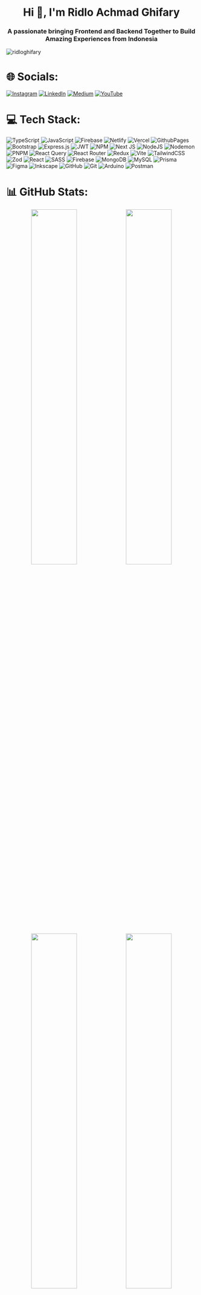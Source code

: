 <h1 align="center">Hi 👋, I'm Ridlo Achmad Ghifary</h1>
<h3 align="center">
A passionate bringing Frontend and Backend Together to Build Amazing
Experiences from Indonesia
</h3>

<p align="left">
<img
src="https://komarev.com/ghpvc/?username=ridloghifary&label=Profile%20views&color=0e75b6&style=flat"
alt="ridloghifary" />
</p>

# 🌐 Socials:
[![Instagram](https://img.shields.io/badge/Instagram-%23E4405F.svg?logo=Instagram&logoColor=white)](https://instagram.com/rdllghifary_) [![LinkedIn](https://img.shields.io/badge/LinkedIn-%230077B5.svg?logo=linkedin&logoColor=white)](https://linkedin.com/in/ridlo-ghifary) [![Medium](https://img.shields.io/badge/Medium-12100E?logo=medium&logoColor=white)](https://medium.com/@ridloghfry) [![YouTube](https://img.shields.io/badge/YouTube-%23FF0000.svg?logo=YouTube&logoColor=white)](https://youtube.com/channel/UCGZAqA5h1BLf-wF5FdaoijA) 

# 💻 Tech Stack:
![TypeScript](https://img.shields.io/badge/typescript-%23007ACC.svg?style=for-the-badge&logo=typescript&logoColor=white) ![JavaScript](https://img.shields.io/badge/javascript-%23323330.svg?style=for-the-badge&logo=javascript&logoColor=%23F7DF1E) ![Firebase](https://img.shields.io/badge/firebase-%23039BE5.svg?style=for-the-badge&logo=firebase) ![Netlify](https://img.shields.io/badge/netlify-%23000000.svg?style=for-the-badge&logo=netlify&logoColor=#00C7B7) ![Vercel](https://img.shields.io/badge/vercel-%23000000.svg?style=for-the-badge&logo=vercel&logoColor=white) ![GithubPages](https://img.shields.io/badge/github%20pages-121013?style=for-the-badge&logo=github&logoColor=white) ![Bootstrap](https://img.shields.io/badge/bootstrap-%238511FA.svg?style=for-the-badge&logo=bootstrap&logoColor=white) ![Express.js](https://img.shields.io/badge/express.js-%23404d59.svg?style=for-the-badge&logo=express&logoColor=%2361DAFB) ![JWT](https://img.shields.io/badge/JWT-black?style=for-the-badge&logo=JSON%20web%20tokens) ![NPM](https://img.shields.io/badge/NPM-%23CB3837.svg?style=for-the-badge&logo=npm&logoColor=white) ![Next JS](https://img.shields.io/badge/Next-black?style=for-the-badge&logo=next.js&logoColor=white) ![NodeJS](https://img.shields.io/badge/node.js-6DA55F?style=for-the-badge&logo=node.js&logoColor=white) ![Nodemon](https://img.shields.io/badge/NODEMON-%23323330.svg?style=for-the-badge&logo=nodemon&logoColor=%BBDEAD) ![PNPM](https://img.shields.io/badge/pnpm-%234a4a4a.svg?style=for-the-badge&logo=pnpm&logoColor=f69220) ![React Query](https://img.shields.io/badge/-React%20Query-FF4154?style=for-the-badge&logo=react%20query&logoColor=white) ![React Router](https://img.shields.io/badge/React_Router-CA4245?style=for-the-badge&logo=react-router&logoColor=white) ![Redux](https://img.shields.io/badge/redux-%23593d88.svg?style=for-the-badge&logo=redux&logoColor=white) ![Vite](https://img.shields.io/badge/vite-%23646CFF.svg?style=for-the-badge&logo=vite&logoColor=white) ![TailwindCSS](https://img.shields.io/badge/tailwindcss-%2338B2AC.svg?style=for-the-badge&logo=tailwind-css&logoColor=white) ![Zod](https://img.shields.io/badge/zod-%233068b7.svg?style=for-the-badge&logo=zod&logoColor=white) ![React](https://img.shields.io/badge/react-%2320232a.svg?style=for-the-badge&logo=react&logoColor=%2361DAFB) ![SASS](https://img.shields.io/badge/SASS-hotpink.svg?style=for-the-badge&logo=SASS&logoColor=white) ![Firebase](https://img.shields.io/badge/firebase-a08021?style=for-the-badge&logo=firebase&logoColor=ffcd34) ![MongoDB](https://img.shields.io/badge/MongoDB-%234ea94b.svg?style=for-the-badge&logo=mongodb&logoColor=white) ![MySQL](https://img.shields.io/badge/mysql-4479A1.svg?style=for-the-badge&logo=mysql&logoColor=white) ![Prisma](https://img.shields.io/badge/Prisma-3982CE?style=for-the-badge&logo=Prisma&logoColor=white) ![Figma](https://img.shields.io/badge/figma-%23F24E1E.svg?style=for-the-badge&logo=figma&logoColor=white) ![Inkscape](https://img.shields.io/badge/Inkscape-e0e0e0?style=for-the-badge&logo=inkscape&logoColor=080A13) ![GitHub](https://img.shields.io/badge/github-%23121011.svg?style=for-the-badge&logo=github&logoColor=white) ![Git](https://img.shields.io/badge/git-%23F05033.svg?style=for-the-badge&logo=git&logoColor=white) ![Arduino](https://img.shields.io/badge/-Arduino-00979D?style=for-the-badge&logo=Arduino&logoColor=white) ![Postman](https://img.shields.io/badge/Postman-FF6C37?style=for-the-badge&logo=postman&logoColor=white)
# 📊 GitHub Stats:
<div align="center">
<img width="49%" src="https://github-readme-stats.vercel.app/api?username=RidloGhifary&theme=dark&hide_border=false&includeallcommits=true&countprivate=true" />
<img width="49%" src="https://github-readme-streak-stats.herokuapp.com/?user=RidloGhifary&theme=dark&hide_border=false" />
<img width="49%" src="https://github-contributor-stats.vercel.app/api?username=RidloGhifary&limit=5&theme=dark&combine_all_yearly_contributions=true" />
<img width="49%" src="https://github-readme-stats.vercel.app/api/top-langs/?username=RidloGhifary&theme=dark&hide_border=false&include_all_commits=true&count_private=true&layout=compact" />
</div>

<p align="center">
<a href="https://github.com/ryo-ma/github-profile-trophy">
  <img src="https://github-profile-trophy.vercel.app/?username=ridloghifary" alt="ridloghifary" />
</a>
</p>

## ✍️ Random Dev Quote
<div align="center">
  
<img style="width: 100%; height:100%; object-fit=fill" src="https://quotes-github-readme.vercel.app/api?type=horizontal&theme=dark"/>
</div>
